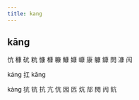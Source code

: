 ```yaml
---
title: kang
---
```


## kāng
忼
穅
砊
粇
慷
槺
糠
鱇
嫝
嵻
康
躿
鏮
閌
漮
闶




káng
扛
kǎng

kàng
犺
钪
抗
亢
伉
囥
匟
炕
邟
閌
闶
鈧
